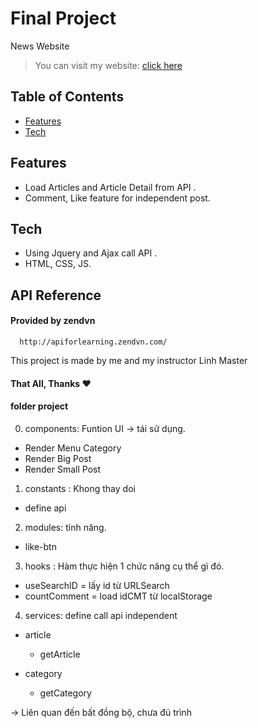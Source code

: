 
# Final Project
News Website
> You can visit my website: [click here](https://axios-http.com/)

## Table of Contents
- [Features](#features)
- [Tech](#Tech)


## Features
- Load Articles and Article Detail from API .
- Comment, Like feature for independent post.


## Tech
- Using Jquery and Ajax call API .
- HTML, CSS, JS.

## API Reference

#### Provided by zendvn
```http
  http://apiforlearning.zendvn.com/
```

This project is made by me and my instructor Linh Master
#### That All, Thanks ❤


<!-- Todo List -->



<!-- Note -->
#### folder project

0. components: Funtion UI -> tái sử dụng.
- Render Menu Category
- Render Big Post
- Render Small Post

1. constants : Khong thay doi
- define api

2. modules: tính năng.
- like-btn

3. hooks : Hàm thực hiện 1 chức năng cụ thể gì đó.
- useSearchID = lấy id từ URLSearch
- countComment = load idCMT từ localStorage

4. services: define call api independent
- article
  + getArticle

- category
  + getCategory

-> Liên quan đến bất đồng bộ, chưa đủ trình

